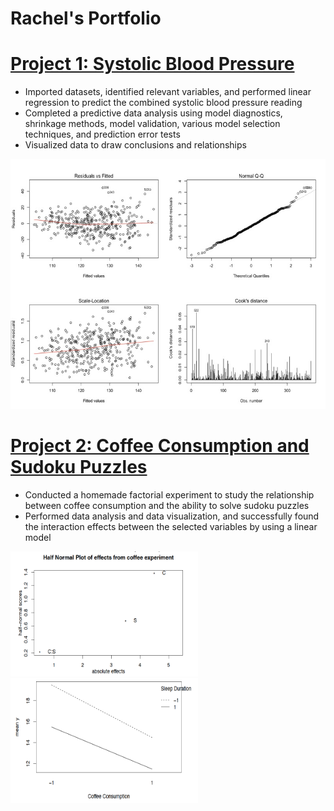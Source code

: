 # Rachel's Portfolio

# [Project 1: Systolic Blood Pressure](https://github.com/hb-racheloh/systolic_blood_pressure)

- Imported datasets, identified relevant variables, and performed linear regression
to predict the combined systolic blood pressure reading
- Completed a predictive data analysis using model diagnostics, shrinkage
methods, model validation, various model selection techniques, and prediction
error tests
- Visualized data to draw conclusions and relationships

<img src="https://github.com/hb-racheloh/rachel-s_portfolio/blob/main/Residuals%20vs%20Fitted.jpg" width="550" height="400">

# [Project 2: Coffee Consumption and Sudoku Puzzles](https://github.com/hb-racheloh/coffee_consumption_and_sudoku_puzzles)

- Conducted a homemade factorial experiment to study the relationship between
coffee consumption and the ability to solve sudoku puzzles
- Performed data analysis and data visualization, and successfully found the
interaction effects between the selected variables by using a linear model

<img src="https://github.com/hb-racheloh/rachel-s_portfolio/blob/main/Half%20Normal%20Plot.jpg" width="300" height="200"> <img src="https://github.com/hb-racheloh/rachel-s_portfolio/blob/main/Interaction%20Effect.jpg" width="300" height="200">
